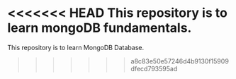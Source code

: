 <<<<<<< HEAD
This repository is to learn mongoDB fundamentals.
=======
This repository is to learn MongoDB Database.
>>>>>>> a8c83e50e57246d4b9130f15909dfecd793595ad
